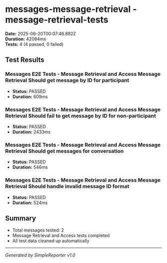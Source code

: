 # messages-message-retrieval - message-retrieval-tests

**Date:** 2025-06-20T00:07:46.882Z  
**Duration:** 42084ms  
**Tests:** 4 (4 passed, 0 failed)

## Test Results


### Messages E2E Tests - Message Retrieval and Access Message Retrieval Should get message by ID for participant
- **Status:** PASSED
- **Duration:** 609ms



### Messages E2E Tests - Message Retrieval and Access Message Retrieval Should fail to get message by ID for non-participant
- **Status:** PASSED
- **Duration:** 2433ms



### Messages E2E Tests - Message Retrieval and Access Message Retrieval Should get messages for conversation
- **Status:** PASSED
- **Duration:** 546ms



### Messages E2E Tests - Message Retrieval and Access Message Retrieval Should handle invalid message ID format
- **Status:** PASSED
- **Duration:** 524ms



## Summary

- Total messages tested: 2
- Message Retrieval and Access tests completed
- All test data cleaned up automatically

---
*Generated by SimpleReporter v1.0*
